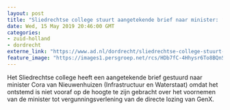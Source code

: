 ```yaml
---
layout: post
title: "Sliedrechtse college stuurt aangetekende brief naar minister: ‘We zijn verontwaardigd en ontstemd’"
date: Wed, 15 May 2019 20:46:00 GMT
categories: 
- zuid-holland 
- dordrecht 
externe_link: "https://www.ad.nl/dordrecht/sliedrechtse-college-stuurt-aangetekende-brief-naar-minister-we-zijn-verontwaardigd-en-ontstemd~adc34c73/"
feature_image: "https://images1.persgroep.net/rcs/HDb7fC-4Hhysr6To8BQnStdDQbI/diocontent/148376385/_fitwidth/400/?appId=21791a8992982cd8da851550a453bd7f&quality=0.7"
---
```


Het Sliedrechtse college heeft een aangetekende brief gestuurd naar minister Cora van Nieuwenhuizen (Infrastructuur en Waterstaat) omdat het ontstemd is niet vooraf op de hoogte te zijn gebracht over het voornemen van de minister tot vergunningsverlening van de directe lozing van GenX.
